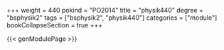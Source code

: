 +++
weight = 440
pokind = "PO2014"
title = "physik440"
degree = "bsphysik2"
tags = ["bsphysik2", "physik440"]
categories = ["module"]
bookCollapseSection = true
+++

{{< genModulePage >}}

